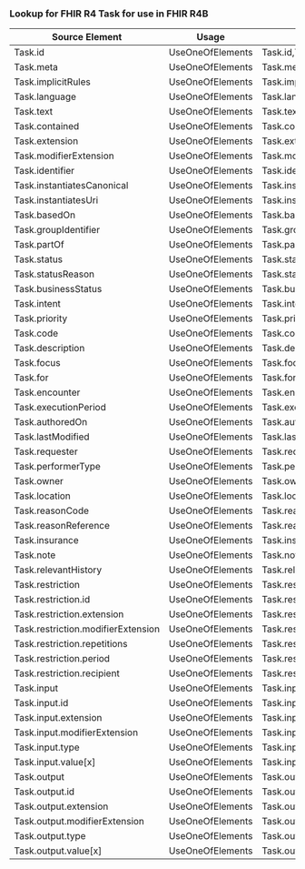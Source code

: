 ### Lookup for FHIR R4 Task for use in FHIR R4B

| Source Element | Usage | Target |
| -------------- | ----- | ------ |
| Task.id | UseOneOfElements | Task.id,Task.id,Task.id,Task.id |
| Task.meta | UseOneOfElements | Task.meta,Task.meta,Task.meta,Task.meta |
| Task.implicitRules | UseOneOfElements | Task.implicitRules,Task.implicitRules,Task.implicitRules,Task.implicitRules |
| Task.language | UseOneOfElements | Task.language,Task.language,Task.language,Task.language |
| Task.text | UseOneOfElements | Task.text,Task.text,Task.text,Task.text |
| Task.contained | UseOneOfElements | Task.contained,Task.contained,Task.contained,Task.contained |
| Task.extension | UseOneOfElements | Task.extension,Task.extension,Task.extension,Task.extension |
| Task.modifierExtension | UseOneOfElements | Task.modifierExtension,Task.modifierExtension,Task.modifierExtension,Task.modifierExtension |
| Task.identifier | UseOneOfElements | Task.identifier,Task.identifier,Task.identifier,Task.identifier |
| Task.instantiatesCanonical | UseOneOfElements | Task.instantiatesCanonical,Task.instantiatesCanonical,Task.instantiatesCanonical,Task.instantiatesCanonical |
| Task.instantiatesUri | UseOneOfElements | Task.instantiatesUri,Task.instantiatesUri,Task.instantiatesUri,Task.instantiatesUri |
| Task.basedOn | UseOneOfElements | Task.basedOn,Task.basedOn,Task.basedOn,Task.basedOn |
| Task.groupIdentifier | UseOneOfElements | Task.groupIdentifier,Task.groupIdentifier,Task.groupIdentifier,Task.groupIdentifier |
| Task.partOf | UseOneOfElements | Task.partOf,Task.partOf,Task.partOf,Task.partOf |
| Task.status | UseOneOfElements | Task.status,Task.status,Task.status,Task.status |
| Task.statusReason | UseOneOfElements | Task.statusReason,Task.statusReason,Task.statusReason,Task.statusReason |
| Task.businessStatus | UseOneOfElements | Task.businessStatus,Task.businessStatus,Task.businessStatus,Task.businessStatus |
| Task.intent | UseOneOfElements | Task.intent,Task.intent,Task.intent,Task.intent |
| Task.priority | UseOneOfElements | Task.priority,Task.priority,Task.priority,Task.priority |
| Task.code | UseOneOfElements | Task.code,Task.code,Task.code,Task.code |
| Task.description | UseOneOfElements | Task.description,Task.description,Task.description,Task.description |
| Task.focus | UseOneOfElements | Task.focus,Task.focus,Task.focus,Task.focus |
| Task.for | UseOneOfElements | Task.for,Task.for,Task.for,Task.for |
| Task.encounter | UseOneOfElements | Task.encounter,Task.encounter,Task.encounter,Task.encounter |
| Task.executionPeriod | UseOneOfElements | Task.executionPeriod,Task.executionPeriod,Task.executionPeriod,Task.executionPeriod |
| Task.authoredOn | UseOneOfElements | Task.authoredOn,Task.authoredOn,Task.authoredOn,Task.authoredOn |
| Task.lastModified | UseOneOfElements | Task.lastModified,Task.lastModified,Task.lastModified,Task.lastModified |
| Task.requester | UseOneOfElements | Task.requester,Task.requester,Task.requester,Task.requester,Task.requester,Task.requester,Task.requester |
| Task.performerType | UseOneOfElements | Task.performerType,Task.performerType,Task.performerType,Task.performerType |
| Task.owner | UseOneOfElements | Task.owner,Task.owner,Task.owner,Task.owner |
| Task.location | UseOneOfElements | Task.location,Task.location,Task.location,Task.location |
| Task.reasonCode | UseOneOfElements | Task.reasonCode,Task.reasonCode,Task.reasonCode,Task.reasonCode |
| Task.reasonReference | UseOneOfElements | Task.reasonReference,Task.reasonReference,Task.reasonReference,Task.reasonReference |
| Task.insurance | UseOneOfElements | Task.insurance,Task.insurance,Task.insurance,Task.insurance |
| Task.note | UseOneOfElements | Task.note,Task.note,Task.note,Task.note |
| Task.relevantHistory | UseOneOfElements | Task.relevantHistory,Task.relevantHistory,Task.relevantHistory,Task.relevantHistory |
| Task.restriction | UseOneOfElements | Task.restriction,Task.restriction,Task.restriction,Task.restriction |
| Task.restriction.id | UseOneOfElements | Task.restriction.id,Task.restriction.id,Task.restriction.id,Task.restriction.id |
| Task.restriction.extension | UseOneOfElements | Task.restriction.extension,Task.restriction.extension,Task.restriction.extension,Task.restriction.extension |
| Task.restriction.modifierExtension | UseOneOfElements | Task.restriction.modifierExtension,Task.restriction.modifierExtension,Task.restriction.modifierExtension,Task.restriction.modifierExtension |
| Task.restriction.repetitions | UseOneOfElements | Task.restriction.repetitions,Task.restriction.repetitions,Task.restriction.repetitions,Task.restriction.repetitions |
| Task.restriction.period | UseOneOfElements | Task.restriction.period,Task.restriction.period,Task.restriction.period,Task.restriction.period |
| Task.restriction.recipient | UseOneOfElements | Task.restriction.recipient,Task.restriction.recipient,Task.restriction.recipient,Task.restriction.recipient |
| Task.input | UseOneOfElements | Task.input,Task.input,Task.input,Task.input |
| Task.input.id | UseOneOfElements | Task.input.id,Task.input.id,Task.input.id,Task.input.id |
| Task.input.extension | UseOneOfElements | Task.input.extension,Task.input.extension,Task.input.extension,Task.input.extension |
| Task.input.modifierExtension | UseOneOfElements | Task.input.modifierExtension,Task.input.modifierExtension,Task.input.modifierExtension,Task.input.modifierExtension |
| Task.input.type | UseOneOfElements | Task.input.type,Task.input.type,Task.input.type,Task.input.type |
| Task.input.value[x] | UseOneOfElements | Task.input.value[x],Task.input.value[x],Task.input.value[x],Task.input.value[x] |
| Task.output | UseOneOfElements | Task.output,Task.output,Task.output,Task.output |
| Task.output.id | UseOneOfElements | Task.output.id,Task.output.id,Task.output.id,Task.output.id |
| Task.output.extension | UseOneOfElements | Task.output.extension,Task.output.extension,Task.output.extension,Task.output.extension |
| Task.output.modifierExtension | UseOneOfElements | Task.output.modifierExtension,Task.output.modifierExtension,Task.output.modifierExtension,Task.output.modifierExtension |
| Task.output.type | UseOneOfElements | Task.output.type,Task.output.type,Task.output.type,Task.output.type |
| Task.output.value[x] | UseOneOfElements | Task.output.value[x],Task.output.value[x],Task.output.value[x],Task.output.value[x] |
